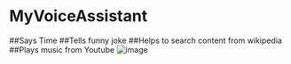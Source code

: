 # MyVoiceAssistant
##Says Time
##Tells funny joke
##Helps to search content from wikipedia
##Plays music from Youtube
![image](https://user-images.githubusercontent.com/122204153/231879494-09bf1c02-3886-4fae-abca-bc365dc47010.png)
